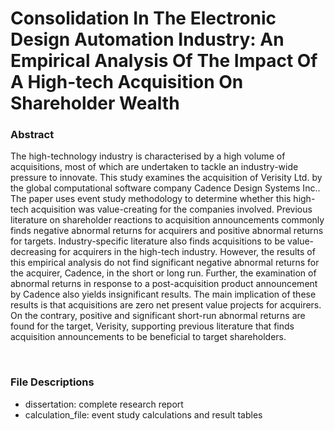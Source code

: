 # Consolidation In The Electronic Design Automation Industry: An Empirical Analysis Of The Impact Of A High-tech Acquisition On Shareholder Wealth

### Abstract

The high-technology industry is characterised by a high volume of acquisitions, most of which are undertaken to tackle an industry-wide pressure to innovate. This study examines the acquisition of Verisity Ltd. by the global computational software company Cadence Design Systems Inc.. The paper uses event study methodology to determine whether this high-tech acquisition was value-creating for the companies involved. Previous literature on shareholder reactions to acquisition announcements commonly finds negative abnormal returns for acquirers and positive abnormal returns for targets. Industry-specific literature also finds acquisitions
to be value-decreasing for acquirers in the high-tech industry. However, the results of this empirical analysis do not find significant negative abnormal returns for the acquirer, Cadence, in the short or long run. Further, the examination of abnormal returns in response to a post-acquisition
product announcement by Cadence also yields insignificant results. The main implication of these results is that acquisitions are zero net present value projects for acquirers. On the contrary, positive and significant short-run abnormal returns are found for the target, Verisity, supporting previous literature that finds acquisition announcements to be beneficial to target shareholders.

<br />

### File Descriptions

- dissertation: complete research report
- calculation_file: event study calculations and result tables
